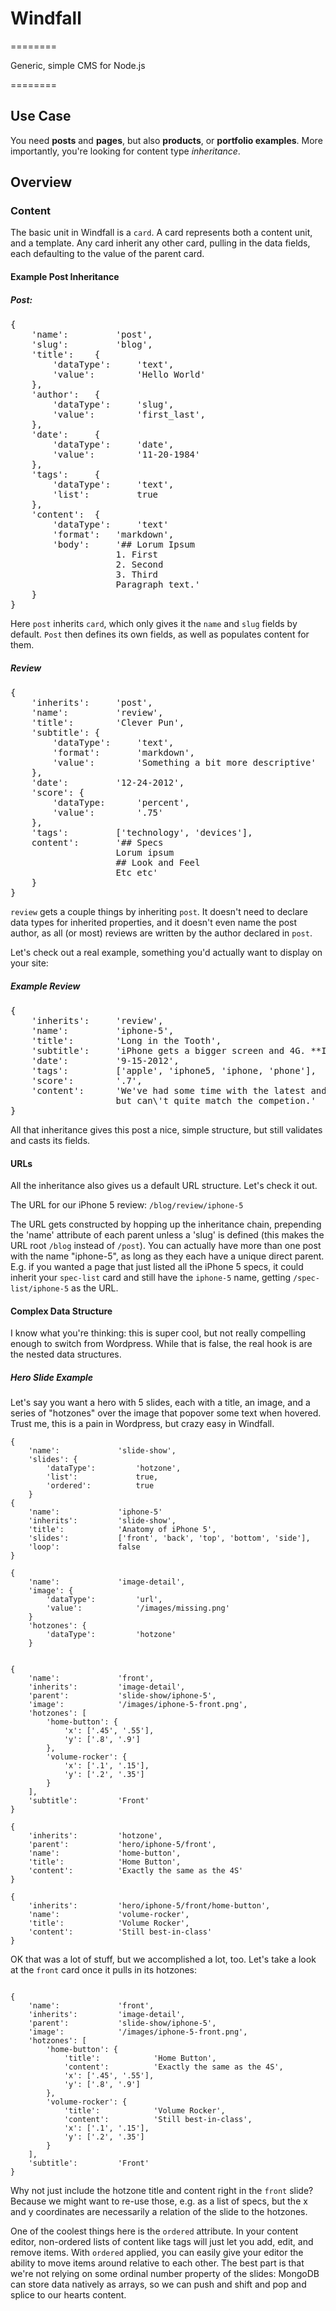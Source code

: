 # Windfall
========

Generic, simple CMS for Node.js

========

## Use Case

You need **posts** and **pages**, but also **products**, or **portfolio examples**. More importantly, you're looking for content type *inheritance*.

## Overview

### Content

The basic unit in Windfall is a ``card``. A card represents both a content unit, and a template. Any card inherit any other card, pulling in the data fields, each defaulting to the value of the parent card.

#### Example Post Inheritance

##### Post:
<pre>
{
    'name':         'post',
    'slug':         'blog',
    'title':    {
        'dataType':     'text',
        'value':        'Hello World'
    },
    'author':   {
        'dataType':     'slug',
        'value':        'first_last',
    },
    'date':     {
        'dataType':     'date',
        'value':        '11-20-1984'
    },
    'tags':     {
        'dataType':     'text',
        'list':         true
    },
    'content':  {
        'dataType':     'text'
        'format':   'markdown',
        'body':     '## Lorum Ipsum
                    1. First
                    2. Second
                    3. Third
                    Paragraph text.'
    }
}
</pre>

Here ``post`` inherits ``card``, which only gives it the ``name`` and ``slug`` fields by default. ``Post`` then defines its own fields, as well as populates content for them.

##### Review
<pre>
{
    'inherits':     'post',
    'name':         'review',
    'title':        'Clever Pun',
    'subtitle': {
        'dataType':     'text',
        'format':       'markdown',
        'value':        'Something a bit more descriptive'
    },
    'date':         '12-24-2012',
    'score': {
        'dataType:      'percent',
        'value':        '.75'
    },
    'tags':         ['technology', 'devices'],
    content':       '## Specs
                    Lorum ipsum
                    ## Look and Feel
                    Etc etc'
    }
}
</pre>

``review`` gets a couple things by inheriting ``post``. It doesn't need to declare data types for inherited properties, and it doesn't even name the post author, as all (or most) reviews are written by the author declared in ``post``.

Let's check out a real example, something you'd actually want to display on your site:

##### Example Review
<pre>
{
    'inherits':     'review',
    'name':         'iphone-5',
    'title':        'Long in the Tooth',
    'subtitle':     'iPhone gets a bigger screen and 4G. **Is that enough?**',
    'date':         '9-15-2012',
    'tags':         ['apple', 'iphone5, 'iphone, 'phone'],
    'score':        '.7',
    'content':      'We've had some time with the latest and greatest from Cupertino. It\'s better than the 4S, 
                    but can\'t quite match the competion.'
}
</pre>

All that inheritance gives this post a nice, simple structure, but still validates and casts its fields.

#### URLs

All the inheritance also gives us a default URL structure. Let's check it out.

The URL for our iPhone 5 review: ``/blog/review/iphone-5``

The URL gets constructed by hopping up the inheritance chain, prepending the 'name' attribute of each parent unless a 'slug' is defined (this makes the URL root ``/blog`` instead of ``/post``). You can actually have more than one post with the name "iphone-5", as long as they each have a unique direct parent. E.g. if you wanted a page that just listed all the iPhone 5 specs, it could inherit your ``spec-list`` card and still have the ``iphone-5`` name, getting ``/spec-list/iphone-5`` as the URL.

#### Complex Data Structure

I know what you're thinking: this is super cool, but not really compelling enough to switch from Wordpress. While that is false, the real hook is are the nested data structures.

##### Hero Slide Example

Let's say you want a hero with 5 slides, each with a title, an image, and a series of "hotzones" over the image that popover some text when hovered. Trust me, this is a pain in Wordpress, but crazy easy in Windfall.

````
{
    'name':             'slide-show',
    'slides': {
        'dataType':         'hotzone',
        'list':             true,
        'ordered':          true
    }
{
    'name':             'iphone-5'
    'inherits':         'slide-show',
    'title':            'Anatomy of iPhone 5',
    'slides':           ['front', 'back', 'top', 'bottom', 'side'],
    'loop':             false
}

{
    'name':             'image-detail',
    'image': {
        'dataType':         'url',
        'value':            '/images/missing.png'
    }
    'hotzones': {
        'dataType':         'hotzone'
    }
        

{
    'name':             'front',
    'inherits':         'image-detail',
    'parent':           'slide-show/iphone-5',
    'image':            '/images/iphone-5-front.png',
    'hotzones': [
        'home-button': {
            'x': ['.45', '.55'],
            'y': ['.8', '.9']
        },
        'volume-rocker': {
            'x': ['.1', '.15'],
            'y': ['.2', '.35']
        }
    ],
    'subtitle':         'Front'
}

{
    'inherits':         'hotzone',
    'parent':           'hero/iphone-5/front',
    'name':             'home-button',
    'title':            'Home Button',
    'content':          'Exactly the same as the 4S'
}

{
    'inherits':         'hero/iphone-5/front/home-button',
    'name':             'volume-rocker',
    'title':            'Volume Rocker',
    'content':          'Still best-in-class'
}
````

OK that was a lot of stuff, but we accomplished a lot, too. Let's take a look at the ``front`` card once it pulls in its hotzones:

````

{
    'name':             'front',
    'inherits':         'image-detail',
    'parent':           'slide-show/iphone-5',
    'image':            '/images/iphone-5-front.png',
    'hotzones': [
        'home-button': {
            'title':            'Home Button',
            'content':          'Exactly the same as the 4S',
            'x': ['.45', '.55'],
            'y': ['.8', '.9']
        },
        'volume-rocker': {
            'title':            'Volume Rocker',
            'content':          'Still best-in-class',
            'x': ['.1', '.15'],
            'y': ['.2', '.35']
        }
    ],
    'subtitle':         'Front'
}
````

Why not just include the hotzone title and content right in the ``front`` slide? Because we might want to re-use those, e.g. as a list of specs, but the x and y coordinates are necessarily a relation of the slide to the hotzones.

One of the coolest things here is the ``ordered`` attribute. In your content editor, non-ordered lists of content like tags will just let you add, edit, and remove items. With ``ordered`` applied, you can easily give your editor the ability to move items around relative to each other. The best part is that we're not relying on some ordinal number property of the slides: MongoDB can store data natively as arrays, so we can push and shift and pop and splice to our hearts content.